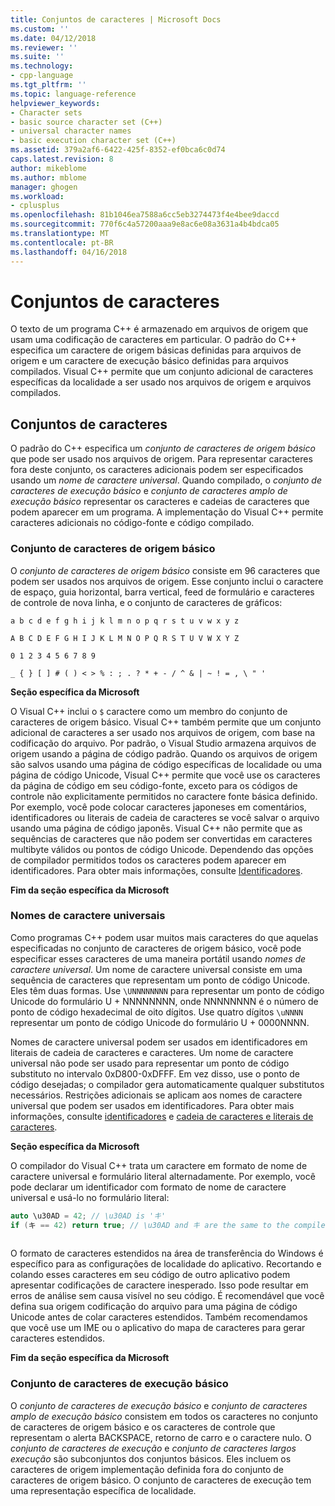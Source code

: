 ```yaml
---
title: Conjuntos de caracteres | Microsoft Docs
ms.custom: ''
ms.date: 04/12/2018
ms.reviewer: ''
ms.suite: ''
ms.technology:
- cpp-language
ms.tgt_pltfrm: ''
ms.topic: language-reference
helpviewer_keywords:
- Character sets
- basic source character set (C++)
- universal character names
- basic execution character set (C++)
ms.assetid: 379a2af6-6422-425f-8352-ef0bca6c0d74
caps.latest.revision: 8
author: mikeblome
ms.author: mblome
manager: ghogen
ms.workload:
- cplusplus
ms.openlocfilehash: 81b1046ea7588a6cc5eb3274473f4e4bee9daccd
ms.sourcegitcommit: 770f6c4a57200aaa9e8ac6e08a3631a4b4bdca05
ms.translationtype: MT
ms.contentlocale: pt-BR
ms.lasthandoff: 04/16/2018
---
```

# <a name="character-sets"></a>Conjuntos de caracteres
O texto de um programa C++ é armazenado em arquivos de origem que usam uma codificação de caracteres em particular. O padrão do C++ especifica um caractere de origem básicas definidas para arquivos de origem e um caractere de execução básico definidas para arquivos compilados. Visual C++ permite que um conjunto adicional de caracteres específicas da localidade a ser usado nos arquivos de origem e arquivos compilados.  
  
## <a name="character-sets"></a>Conjuntos de caracteres  
 O padrão do C++ especifica um *conjunto de caracteres de origem básico* que pode ser usado nos arquivos de origem. Para representar caracteres fora deste conjunto, os caracteres adicionais podem ser especificados usando um *nome de caractere universal*. Quando compilado, o *conjunto de caracteres de execução básico* e *conjunto de caracteres amplo de execução básico* representar os caracteres e cadeias de caracteres que podem aparecer em um programa. A implementação do Visual C++ permite caracteres adicionais no código-fonte e código compilado.  
  
### <a name="basic-source-character-set"></a>Conjunto de caracteres de origem básico  
 O *conjunto de caracteres de origem básico* consiste em 96 caracteres que podem ser usados nos arquivos de origem. Esse conjunto inclui o caractere de espaço, guia horizontal, barra vertical, feed de formulário e caracteres de controle de nova linha, e o conjunto de caracteres de gráficos:  
  
 `a b c d e f g h i j k l m n o p q r s t u v w x y z`  
  
 `A B C D E F G H I J K L M N O P Q R S T U V W X Y Z`  
  
 `0 1 2 3 4 5 6 7 8 9`  
  
 `_ { } [ ] # ( ) < > % : ; . ? * + - / ^ & | ~ ! = , \ " '`  
  
 **Seção específica da Microsoft**  
  
 O Visual C++ inclui o `$` caractere como um membro do conjunto de caracteres de origem básico. Visual C++ também permite que um conjunto adicional de caracteres a ser usado nos arquivos de origem, com base na codificação do arquivo. Por padrão, o Visual Studio armazena arquivos de origem usando a página de código padrão. Quando os arquivos de origem são salvos usando uma página de código específicas de localidade ou uma página de código Unicode, Visual C++ permite que você use os caracteres da página de código em seu código-fonte, exceto para os códigos de controle não explicitamente permitidos no caractere fonte básica definido. Por exemplo, você pode colocar caracteres japoneses em comentários, identificadores ou literais de cadeia de caracteres se você salvar o arquivo usando uma página de código japonês. Visual C++ não permite que as sequências de caracteres que não podem ser convertidas em caracteres multibyte válidos ou pontos de código Unicode. Dependendo das opções de compilador permitidos todos os caracteres podem aparecer em identificadores. Para obter mais informações, consulte [Identificadores](../cpp/identifiers-cpp.md).  
  
 **Fim da seção específica da Microsoft**  
  
### <a name="universal-character-names"></a>Nomes de caractere universais  
 Como programas C++ podem usar muitos mais caracteres do que aquelas especificadas no conjunto de caracteres de origem básico, você pode especificar esses caracteres de uma maneira portátil usando *nomes de caractere universal*. Um nome de caractere universal consiste em uma sequência de caracteres que representam um ponto de código Unicode.  Eles têm duas formas. Use `\UNNNNNNNN` para representar um ponto de código Unicode do formulário U + NNNNNNNN, onde NNNNNNNN é o número de ponto de código hexadecimal de oito dígitos. Use quatro dígitos `\uNNNN` representar um ponto de código Unicode do formulário U + 0000NNNN.  
  
 Nomes de caractere universal podem ser usados em identificadores em literais de cadeia de caracteres e caracteres. Um nome de caractere universal não pode ser usado para representar um ponto de código substituto no intervalo 0xD800-0xDFFF. Em vez disso, use o ponto de código desejadas; o compilador gera automaticamente qualquer substitutos necessários. Restrições adicionais se aplicam aos nomes de caractere universal que podem ser usados em identificadores. Para obter mais informações, consulte [identificadores](../cpp/identifiers-cpp.md) e [cadeia de caracteres e literais de caracteres](../cpp/string-and-character-literals-cpp.md).  
  
 **Seção específica da Microsoft**  
  
 O compilador do Visual C++ trata um caractere em formato de nome de caractere universal e formulário literal alternadamente. Por exemplo, você pode declarar um identificador com formato de nome de caractere universal e usá-lo no formulário literal:  
  
```cpp  
auto \u30AD = 42; // \u30AD is 'キ'  
if (キ == 42) return true; // \u30AD and キ are the same to the compiler  
  
```  
  
 O formato de caracteres estendidos na área de transferência do Windows é específico para as configurações de localidade do aplicativo. Recortando e colando esses caracteres em seu código de outro aplicativo podem apresentar codificações de caractere inesperado. Isso pode resultar em erros de análise sem causa visível no seu código. É recomendável que você defina sua origem codificação do arquivo para uma página de código Unicode antes de colar caracteres estendidos. Também recomendamos que você use um IME ou o aplicativo do mapa de caracteres para gerar caracteres estendidos.  
  
 **Fim da seção específica da Microsoft**  
  
### <a name="basic-execution-character-set"></a>Conjunto de caracteres de execução básico  
 O *conjunto de caracteres de execução básico* e *conjunto de caracteres amplo de execução básico* consistem em todos os caracteres no conjunto de caracteres de origem básico e os caracteres de controle que representam o alerta BACKSPACE, retorno de carro e o caractere nulo.   O *conjunto de caracteres de execução* e *conjunto de caracteres largos execução* são subconjuntos dos conjuntos básicos. Eles incluem os caracteres de origem implementação definida fora do conjunto de caracteres de origem básico. O conjunto de caracteres de execução tem uma representação específica de localidade.